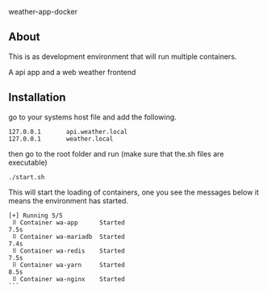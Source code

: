 weather-app-docker

## About
This is as development environment that will run multiple containers.

A api app
and a web weather frontend


## Installation

go to your systems host file and add the following.
```
127.0.0.1       api.weather.local
127.0.0.1       weather.local
```
then go to the root folder and run (make sure that the.sh files are executable)
```
./start.sh
```
This will start the loading of containers, one you see
the messages below it means the environment has started.

````
[+] Running 5/5
 ⠿ Container wa-app      Started                                                                                             7.5s
 ⠿ Container wa-mariadb  Started                                                                                             7.4s
 ⠿ Container wa-redis    Started                                                                                             7.5s
 ⠿ Container wa-yarn     Started                                                                                             8.5s
 ⠿ Container wa-nginx    Started  
```